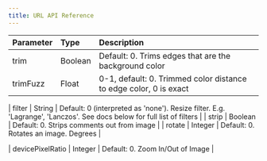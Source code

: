 ```yaml
---
title: URL API Reference
---
```


| Parameter     | Type          | Description |
| :------------ | :------------ | :---------- |
| trim | Boolean | Default: 0. Trims edges that are the background color |
| trimFuzz | Float | 0-1, default: 0. Trimmed color distance to edge color, 0 is exact |

| filter | String | Default: 0 (interpreted as 'none'). Resize filter. E.g. 'Lagrange', 'Lanczos'. See docs below for full list of filters |
| strip | Boolean | Default: 0. Strips comments out from image |
| rotate | Integer | Default: 0. Rotates an image. Degrees |

| devicePixelRatio | Integer | Default: 0. Zoom In/Out of Image |

